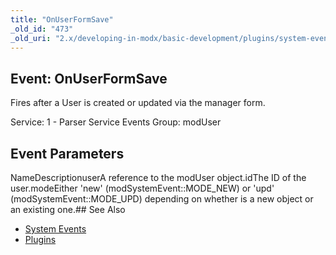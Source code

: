 ```yaml
---
title: "OnUserFormSave"
_old_id: "473"
_old_uri: "2.x/developing-in-modx/basic-development/plugins/system-events/onuserformsave"
---
```


## Event: OnUserFormSave

Fires after a User is created or updated via the manager form.

Service: 1 - Parser Service Events 
Group: modUser

## Event Parameters

NameDescriptionuserA reference to the modUser object.idThe ID of the user.modeEither 'new' (modSystemEvent::MODE\_NEW) or 'upd' (modSystemEvent::MODE\_UPD) depending on whether is a new object or an existing one.## See Also

- [System Events](developing-in-modx/basic-development/plugins/system-events "System Events")
- [Plugins](developing-in-modx/basic-development/plugins "Plugins")